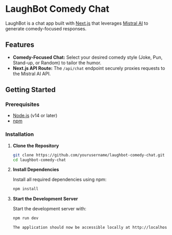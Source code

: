 # LaughBot Comedy Chat

LaughBot is a chat app built with [Next.js](https://nextjs.org/) that leverages [Mistral AI](https://mistral.ai/) to generate comedy-focused responses.

## Features

- **Comedy-Focused Chat:** Select your desired comedy style (Joke, Pun, Stand-up, or Random) to tailor the humor.
- **Next.js API Route:** The `/api/chat` endpoint securely proxies requests to the Mistral AI API.

## Getting Started

### Prerequisites

- [Node.js](https://nodejs.org/en/) (v14 or later)
- [npm](https://www.npmjs.com/) 

### Installation

1. **Clone the Repository**

   ```bash
   git clone https://github.com/yourusername/laughbot-comedy-chat.git
   cd laughbot-comedy-chat

2. **Install Dependencies**

    Install all required dependencies using npm:

   ```bash
   npm install

3. **Start the Development Server**

    Start the development server with:

   ```bash
   npm run dev

   The application should now be accessible locally at http://localhost:3000.

